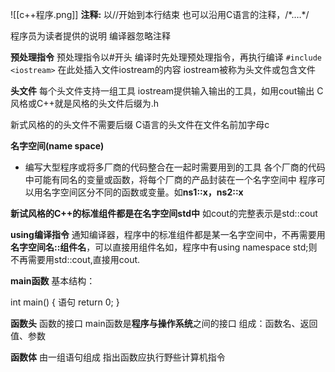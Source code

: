 ![[c++程序.png]]
**注释:**
以//开始到本行结束
也可以沿用C语言的注释，/\*.…\*/

程序员为读者提供的说明
编译器忽略注释

**预处理指令**
预处理指令以#开头
编译时先处理预处理指令，再执行编译
`#include <iostream>`
在此处插入文件iostream的内容
iostream被称为头文件或包含文件

**头文件**
每个头文件支持一组工具
iostream提供输入输出的工具，如用cout输出
C风格或C++就是风格的头文件后缀为.h

新式风格的的头文件不需要后缀
C语言的头文件在文件名前加字母c


**名字空间(name space)**

- 编写大型程序或将多厂商的代码整合在一起时需要用到的工具
各个厂商的代码中可能有同名的变量或函数，将每个厂商的产品封装在一个名字空间中
程序可以用名字空间区分不同的函数或变量。如**ns1::x，ns2::x**

**新试风格的C++的标准组件都是在名字空间std中**
如cout的完整表示是std::cout

**using编译指令**
通知编译器，程序中的标准组件都是某一名字空间中，不再需要用  **名字空间名::组件名**，可以直接用组件名如，程序中有using namespace std;则不再需要用std::cout,直接用cout.

**main函数**
基本结构：

int main()
{
	语句
	return 0;
}

**函数头**
函数的接口
main函数是**程序与操作系统**之间的接口
组成：函数名、返回值、参数

**函数体**
由一组语句组成
指出函数应执行野些计算机指令